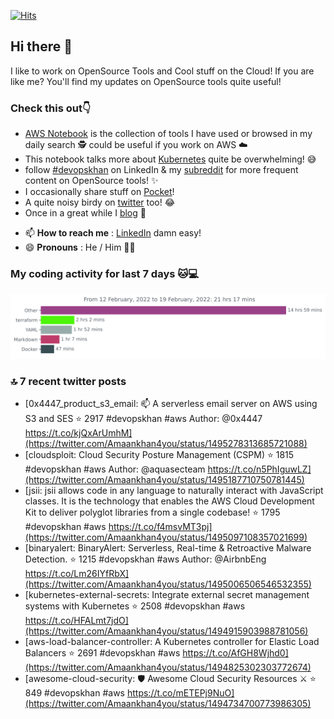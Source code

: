 [![Hits](https://hits.seeyoufarm.com/api/count/incr/badge.svg?url=https%3A%2F%2Fgithub.com%2Fakhan4u%2Fhit-counter&count_bg=%2379C83D&title_bg=%23555555&icon=&icon_color=%23E7E7E7&title=visits&edge_flat=false)](https://hits.seeyoufarm.com)

## Hi there 👋

I like to work on OpenSource Tools and Cool stuff on the Cloud! If you are like me? You'll find my updates on OpenSource tools quite useful!

### Check this out👇

* [AWS Notebook](https://histre.com/public/notebooks/dnllyanu/aws/) is the collection of tools I have used or browsed in my daily search 🕵️ could be useful if you work on AWS ☁️
* This notebook talks more about [Kubernetes](https://histre.com/public/notebooks/6uxdvo3y/kubernetes/) quite be overwhelming! 😅
* follow [#devopskhan](https://www.linkedin.com/feed/hashtag/devopskhan/) on LinkedIn & my [subreddit](https://www.reddit.com/r/devopskhan/) for more frequent content on OpenSource tools! ✨
* I occasionally share stuff on [Pocket](https://getpocket.com/@ej6g8d1dp2829A16a9Tf5d4T6bAMp3d8791rejDe86yem3bm4e14ex4fT4dluk29)!
* A quite noisy birdy on [twitter](https://twitter.com/Amaankhan4you) too! 😂
* Once in a great while I [blog](https://linuxparrot.com/) 😬


- 📫 **How to reach me** : [LinkedIn](https://www.linkedin.com/in/amaan-khan-linux-ninja) damn easy!
- 😄 **Pronouns** : He / Him 🤷‍♂️

### My coding activity for last 7 days 🐱💻

<img src="https://github.com/akhan4u/akhan4u/blob/main/images/stat.svg" alt="Amaan's Wakatime Activity!"/>

### 🔝 7 recent twitter posts
<!-- DEVDOJO:START -->
- [0x4447_product_s3_email: 📫 A serverless email server on AWS using S3 and SES
⭐️ 2917
#devopskhan #aws
Author: @0x4447
https://t.co/kjQxArUmhM](https://twitter.com/Amaankhan4you/status/1495278313685721088)
- [cloudsploit: Cloud Security Posture Management &lpar;CSPM&rpar;
⭐️ 1815
#devopskhan #aws
Author: @aquasecteam
https://t.co/n5PhIguwLZ](https://twitter.com/Amaankhan4you/status/1495187710750781445)
- [jsii: jsii allows code in any language to naturally interact with JavaScript classes. It is the technology that enables the AWS Cloud Development Kit to deliver polyglot libraries from a single codebase!
⭐️ 1795
#devopskhan #aws
https://t.co/f4msvMT3pj](https://twitter.com/Amaankhan4you/status/1495097108357021699)
- [binaryalert: BinaryAlert: Serverless, Real-time &amp; Retroactive Malware Detection.
⭐️ 1215
#devopskhan #aws
Author: @AirbnbEng
https://t.co/Lm26IYfRbX](https://twitter.com/Amaankhan4you/status/1495006506546532355)
- [kubernetes-external-secrets: Integrate external secret management systems with Kubernetes
⭐️ 2508
#devopskhan #aws
https://t.co/HFALmt7jdO](https://twitter.com/Amaankhan4you/status/1494915903988781056)
- [aws-load-balancer-controller: A Kubernetes controller for Elastic Load Balancers
⭐️ 2691
#devopskhan #aws
https://t.co/AfGH8Wjhd0](https://twitter.com/Amaankhan4you/status/1494825302303772674)
- [awesome-cloud-security: 🛡️ Awesome Cloud Security Resources ⚔️
⭐️ 849
#devopskhan #aws
https://t.co/mETEPj9NuO](https://twitter.com/Amaankhan4you/status/1494734700773986305)
<!-- DEVDOJO:END -->

<!-- ![Amaan's GitHub stats](https://github-readme-stats.vercel.app/api?username=akhan4u&count_private=true&show_icons=true&hide=contribs) -->

